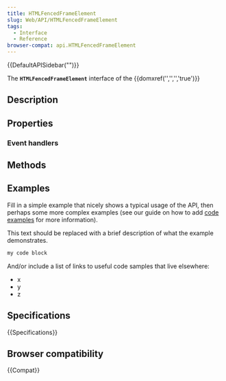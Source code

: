 ```yaml
---
title: HTMLFencedFrameElement
slug: Web/API/HTMLFencedFrameElement
tags:
  - Interface
  - Reference
browser-compat: api.HTMLFencedFrameElement
---
```

{{DefaultAPISidebar("")}}

The **`HTMLFencedFrameElement`** interface of the {{domxref('','','','true')}} 

## Description

 

## Properties



### Event handlers



## Methods



## Examples

Fill in a simple example that nicely shows a typical usage of the API, then perhaps some more complex examples (see our guide on how to add [code examples](/en-US/docs/MDN/Contribute/Structures/Code_examples) for more information).

This text should be replaced with a brief description of what the example demonstrates.

```js
my code block
```

And/or include a list of links to useful code samples that live elsewhere:

*   x
*   y
*   z

## Specifications

{{Specifications}}

## Browser compatibility

{{Compat}}

